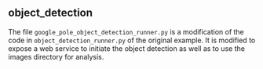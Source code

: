 ## object_detection

The file `google_pole_object_detection_runner.py` is a modification of the code in `object_detection_runner.py` of the original example. It is modified to expose a web service to initiate the object detection as well as to use the images directory for analysis.